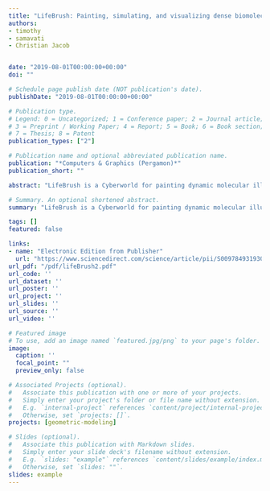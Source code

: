 ```yaml
---
title: "LifeBrush: Painting, simulating, and visualizing dense biomolecular environments"
authors:
- timothy
- samavati
- Christian Jacob


date: "2019-08-01T00:00:00+00:00"
doi: ""

# Schedule page publish date (NOT publication's date).
publishDate: "2019-08-01T00:00:00+00:00"

# Publication type.
# Legend: 0 = Uncategorized; 1 = Conference paper; 2 = Journal article;
# 3 = Preprint / Working Paper; 4 = Report; 5 = Book; 6 = Book section;
# 7 = Thesis; 8 = Patent
publication_types: ["2"]

# Publication name and optional abbreviated publication name.
publication: "*Computers & Graphics (Pergamon)*"
publication_short: ""

abstract: "LifeBrush is a Cyberworld for painting dynamic molecular illustrations in virtual reality (VR) that then come to life as interactive simulations. We designed our system for the biological mesoscale, a spatial scale where molecules inside cells interact to form larger structures and execute the functions of cellular life. We bring our immersive illustrations to life in VR using agent-based modelling and simulation. Our sketch-based brushes use discrete element texture synthesis to generate molecular-agents along the brush path derived from examples in a palette. In this article we add a new tool to sculpt the geometry of the environment and the molecules. We also introduce a new history based visualization that enables the user to interactively explore and distil, from the busy and chaotic mesoscale environment, the interactions between molecules that drive cellular processes. We demonstrate our system with a …"

# Summary. An optional shortened abstract.
summary: "LifeBrush is a Cyberworld for painting dynamic molecular illustrations in virtual reality (VR) that then come to life as interactive simulations. We designed our system for the biological mesoscale, a spatial scale where molecules inside cells interact to form larger structures and execute the functions of cellular life. We bring our immersive illustrations to life in VR using agent-based modelling and simulation. Our sketch-based brushes use discrete element texture synthesis to generate molecu..."

tags: []
featured: false

links:
- name: "Electronic Edition from Publisher"
  url: "https://www.sciencedirect.com/science/article/pii/S0097849319300615"
url_pdf: "/pdf/lifeBrush2.pdf"
url_code: ''
url_dataset: ''
url_poster: ''
url_project: ''
url_slides: ''
url_source: ''
url_video: ''

# Featured image
# To use, add an image named `featured.jpg/png` to your page's folder. 
image:
  caption: ''
  focal_point: ""
  preview_only: false

# Associated Projects (optional).
#   Associate this publication with one or more of your projects.
#   Simply enter your project's folder or file name without extension.
#   E.g. `internal-project` references `content/project/internal-project/index.md`.
#   Otherwise, set `projects: []`.
projects: [geometric-modeling]

# Slides (optional).
#   Associate this publication with Markdown slides.
#   Simply enter your slide deck's filename without extension.
#   E.g. `slides: "example"` references `content/slides/example/index.md`.
#   Otherwise, set `slides: ""`.
slides: example
---
```

